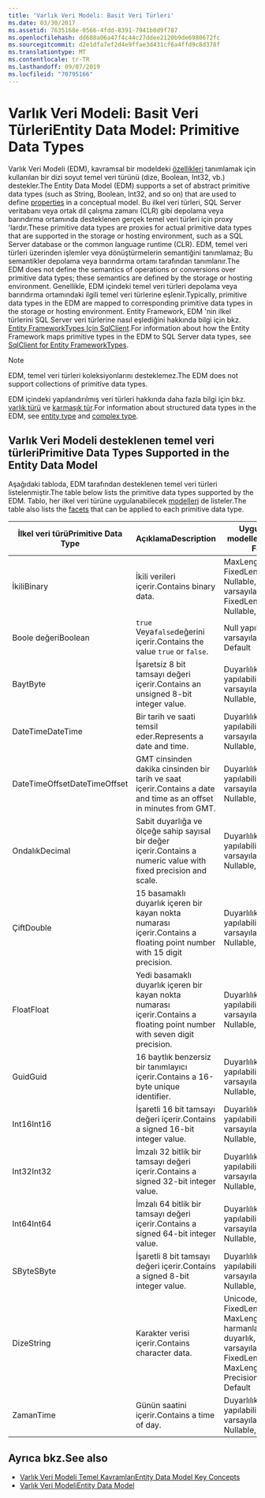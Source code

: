 ```yaml
---
title: 'Varlık Veri Modeli: Basit Veri Türleri'
ms.date: 03/30/2017
ms.assetid: 7635168e-0566-4fdd-8391-7941b0d9f787
ms.openlocfilehash: dd688a06a47f4c44c27ddee2120b9de6980672fc
ms.sourcegitcommit: d2e1dfa7ef2d4e9ffae3d431cf6a4ffd9c8d378f
ms.translationtype: MT
ms.contentlocale: tr-TR
ms.lasthandoff: 09/07/2019
ms.locfileid: "70795166"
---
```

# <a name="entity-data-model-primitive-data-types"></a><span data-ttu-id="f45db-102">Varlık Veri Modeli: Basit Veri Türleri</span><span class="sxs-lookup"><span data-stu-id="f45db-102">Entity Data Model: Primitive Data Types</span></span>
<span data-ttu-id="f45db-103">Varlık Veri Modeli (EDM), kavramsal bir modeldeki [özellikleri](property.md) tanımlamak için kullanılan bir dizi soyut temel veri türünü (dize, Boolean, Int32, vb.) destekler.</span><span class="sxs-lookup"><span data-stu-id="f45db-103">The Entity Data Model (EDM) supports a set of abstract primitive data types (such as String, Boolean, Int32, and so on) that are used to define [properties](property.md) in a conceptual model.</span></span> <span data-ttu-id="f45db-104">Bu ilkel veri türleri, SQL Server veritabanı veya ortak dil çalışma zamanı (CLR) gibi depolama veya barındırma ortamında desteklenen gerçek temel veri türleri için proxy 'lardır.</span><span class="sxs-lookup"><span data-stu-id="f45db-104">These primitive data types are proxies for actual primitive data types that are supported in the storage or hosting environment, such as a SQL Server database or the common language runtime (CLR).</span></span> <span data-ttu-id="f45db-105">EDM, temel veri türleri üzerinden işlemler veya dönüştürmelerin semantiğini tanımlamaz; Bu semantikler depolama veya barındırma ortamı tarafından tanımlanır.</span><span class="sxs-lookup"><span data-stu-id="f45db-105">The EDM does not define the semantics of operations or conversions over primitive data types; these semantics are defined by the storage or hosting environment.</span></span> <span data-ttu-id="f45db-106">Genellikle, EDM içindeki temel veri türleri depolama veya barındırma ortamındaki ilgili temel veri türlerine eşlenir.</span><span class="sxs-lookup"><span data-stu-id="f45db-106">Typically, primitive data types in the EDM are mapped to corresponding primitive data types in the storage or hosting environment.</span></span> <span data-ttu-id="f45db-107">Entity Framework, EDM 'nin ilkel türlerini SQL Server veri türlerine nasıl eşlediğini hakkında bilgi için bkz. [Entity FrameworkTypes Için SqlClient](./ef/sqlclient-for-ef-types.md).</span><span class="sxs-lookup"><span data-stu-id="f45db-107">For information about how the Entity Framework maps primitive types in the EDM to SQL Server data types, see [SqlClient for Entity FrameworkTypes](./ef/sqlclient-for-ef-types.md).</span></span>  
  
> [!NOTE]
> <span data-ttu-id="f45db-108">EDM, temel veri türleri koleksiyonlarını desteklemez.</span><span class="sxs-lookup"><span data-stu-id="f45db-108">The EDM does not support collections of primitive data types.</span></span>  
  
 <span data-ttu-id="f45db-109">EDM içindeki yapılandırılmış veri türleri hakkında daha fazla bilgi için bkz. [varlık türü](entity-type.md) ve [karmaşık tür](complex-type.md).</span><span class="sxs-lookup"><span data-stu-id="f45db-109">For information about structured data types in the EDM, see [entity type](entity-type.md) and [complex type](complex-type.md).</span></span>  
  
## <a name="primitive-data-types-supported-in-the-entity-data-model"></a><span data-ttu-id="f45db-110">Varlık Veri Modeli desteklenen temel veri türleri</span><span class="sxs-lookup"><span data-stu-id="f45db-110">Primitive Data Types Supported in the Entity Data Model</span></span>  
 <span data-ttu-id="f45db-111">Aşağıdaki tabloda, EDM tarafından desteklenen temel veri türleri listelenmiştir.</span><span class="sxs-lookup"><span data-stu-id="f45db-111">The table below lists the primitive data types supported by the EDM.</span></span> <span data-ttu-id="f45db-112">Tablo, her ilkel veri türüne uygulanabilecek [modelleri](facet.md) de listeler.</span><span class="sxs-lookup"><span data-stu-id="f45db-112">The table also lists the [facets](facet.md) that can be applied to each primitive data type.</span></span>  
  
|<span data-ttu-id="f45db-113">İlkel veri türü</span><span class="sxs-lookup"><span data-stu-id="f45db-113">Primitive Data Type</span></span>|<span data-ttu-id="f45db-114">Açıklama</span><span class="sxs-lookup"><span data-stu-id="f45db-114">Description</span></span>|<span data-ttu-id="f45db-115">Uygulanabilir modeller</span><span class="sxs-lookup"><span data-stu-id="f45db-115">Applicable Facets</span></span>|  
|-------------------------|-----------------|-----------------------|  
|<span data-ttu-id="f45db-116">İkili</span><span class="sxs-lookup"><span data-stu-id="f45db-116">Binary</span></span>|<span data-ttu-id="f45db-117">İkili verileri içerir.</span><span class="sxs-lookup"><span data-stu-id="f45db-117">Contains binary data.</span></span>|<span data-ttu-id="f45db-118">MaxLength, FixedLength, Nullable, varsayılan</span><span class="sxs-lookup"><span data-stu-id="f45db-118">MaxLength, FixedLength, Nullable, Default</span></span>|  
|<span data-ttu-id="f45db-119">Boole değeri</span><span class="sxs-lookup"><span data-stu-id="f45db-119">Boolean</span></span>|<span data-ttu-id="f45db-120">`true` Veya`false`değerini içerir.</span><span class="sxs-lookup"><span data-stu-id="f45db-120">Contains the value `true` or `false`.</span></span>|<span data-ttu-id="f45db-121">Null yapılabilir, varsayılan</span><span class="sxs-lookup"><span data-stu-id="f45db-121">Nullable, Default</span></span>|  
|<span data-ttu-id="f45db-122">Bayt</span><span class="sxs-lookup"><span data-stu-id="f45db-122">Byte</span></span>|<span data-ttu-id="f45db-123">İşaretsiz 8 bit tamsayı değeri içerir.</span><span class="sxs-lookup"><span data-stu-id="f45db-123">Contains an unsigned 8-bit integer value.</span></span>|<span data-ttu-id="f45db-124">Duyarlılık, null yapılabilir, varsayılan</span><span class="sxs-lookup"><span data-stu-id="f45db-124">Precision, Nullable, Default</span></span>|  
|<span data-ttu-id="f45db-125">DateTime</span><span class="sxs-lookup"><span data-stu-id="f45db-125">DateTime</span></span>|<span data-ttu-id="f45db-126">Bir tarih ve saati temsil eder.</span><span class="sxs-lookup"><span data-stu-id="f45db-126">Represents a date and time.</span></span>|<span data-ttu-id="f45db-127">Duyarlılık, null yapılabilir, varsayılan</span><span class="sxs-lookup"><span data-stu-id="f45db-127">Precision, Nullable, Default</span></span>|  
|<span data-ttu-id="f45db-128">DateTimeOffset</span><span class="sxs-lookup"><span data-stu-id="f45db-128">DateTimeOffset</span></span>|<span data-ttu-id="f45db-129">GMT cinsinden dakika cinsinden bir tarih ve saat içerir.</span><span class="sxs-lookup"><span data-stu-id="f45db-129">Contains a date and time as an offset in minutes from GMT.</span></span>|<span data-ttu-id="f45db-130">Duyarlılık, null yapılabilir, varsayılan</span><span class="sxs-lookup"><span data-stu-id="f45db-130">Precision, Nullable, Default</span></span>|  
|<span data-ttu-id="f45db-131">Ondalık</span><span class="sxs-lookup"><span data-stu-id="f45db-131">Decimal</span></span>|<span data-ttu-id="f45db-132">Sabit duyarlığa ve ölçeğe sahip sayısal bir değer içerir.</span><span class="sxs-lookup"><span data-stu-id="f45db-132">Contains a numeric value with fixed precision and scale.</span></span>|<span data-ttu-id="f45db-133">Duyarlılık, null yapılabilir, varsayılan</span><span class="sxs-lookup"><span data-stu-id="f45db-133">Precision, Nullable, Default</span></span>|  
|<span data-ttu-id="f45db-134">Çift</span><span class="sxs-lookup"><span data-stu-id="f45db-134">Double</span></span>|<span data-ttu-id="f45db-135">15 basamaklı duyarlık içeren bir kayan nokta numarası içerir.</span><span class="sxs-lookup"><span data-stu-id="f45db-135">Contains a floating point number with 15 digit precision.</span></span>|<span data-ttu-id="f45db-136">Duyarlılık, null yapılabilir, varsayılan</span><span class="sxs-lookup"><span data-stu-id="f45db-136">Precision, Nullable, Default</span></span>|  
|<span data-ttu-id="f45db-137">Float</span><span class="sxs-lookup"><span data-stu-id="f45db-137">Float</span></span>|<span data-ttu-id="f45db-138">Yedi basamaklı duyarlık içeren bir kayan nokta numarası içerir.</span><span class="sxs-lookup"><span data-stu-id="f45db-138">Contains a floating point number with seven digit precision.</span></span>|<span data-ttu-id="f45db-139">Duyarlılık, null yapılabilir, varsayılan</span><span class="sxs-lookup"><span data-stu-id="f45db-139">Precision, Nullable, Default</span></span>|  
|<span data-ttu-id="f45db-140">Guid</span><span class="sxs-lookup"><span data-stu-id="f45db-140">Guid</span></span>|<span data-ttu-id="f45db-141">16 baytlık benzersiz bir tanımlayıcı içerir.</span><span class="sxs-lookup"><span data-stu-id="f45db-141">Contains a 16-byte unique identifier.</span></span>|<span data-ttu-id="f45db-142">Duyarlılık, null yapılabilir, varsayılan</span><span class="sxs-lookup"><span data-stu-id="f45db-142">Precision, Nullable, Default</span></span>|  
|<span data-ttu-id="f45db-143">Int16</span><span class="sxs-lookup"><span data-stu-id="f45db-143">Int16</span></span>|<span data-ttu-id="f45db-144">İşaretli 16 bit tamsayı değeri içerir.</span><span class="sxs-lookup"><span data-stu-id="f45db-144">Contains a signed 16-bit integer value.</span></span>|<span data-ttu-id="f45db-145">Duyarlılık, null yapılabilir, varsayılan</span><span class="sxs-lookup"><span data-stu-id="f45db-145">Precision, Nullable, Default</span></span>|  
|<span data-ttu-id="f45db-146">Int32</span><span class="sxs-lookup"><span data-stu-id="f45db-146">Int32</span></span>|<span data-ttu-id="f45db-147">İmzalı 32 bitlik bir tamsayı değeri içerir.</span><span class="sxs-lookup"><span data-stu-id="f45db-147">Contains a signed 32-bit integer value.</span></span>|<span data-ttu-id="f45db-148">Duyarlılık, null yapılabilir, varsayılan</span><span class="sxs-lookup"><span data-stu-id="f45db-148">Precision, Nullable, Default</span></span>|  
|<span data-ttu-id="f45db-149">Int64</span><span class="sxs-lookup"><span data-stu-id="f45db-149">Int64</span></span>|<span data-ttu-id="f45db-150">İmzalı 64 bitlik bir tamsayı değeri içerir.</span><span class="sxs-lookup"><span data-stu-id="f45db-150">Contains a signed 64-bit integer value.</span></span>|<span data-ttu-id="f45db-151">Duyarlılık, null yapılabilir, varsayılan</span><span class="sxs-lookup"><span data-stu-id="f45db-151">Precision, Nullable, Default</span></span>|  
|<span data-ttu-id="f45db-152">SByte</span><span class="sxs-lookup"><span data-stu-id="f45db-152">SByte</span></span>|<span data-ttu-id="f45db-153">İşaretli 8 bit tamsayı değeri içerir.</span><span class="sxs-lookup"><span data-stu-id="f45db-153">Contains a signed 8-bit integer value.</span></span>|<span data-ttu-id="f45db-154">Duyarlılık, null yapılabilir, varsayılan</span><span class="sxs-lookup"><span data-stu-id="f45db-154">Precision, Nullable, Default</span></span>|  
|<span data-ttu-id="f45db-155">Dize</span><span class="sxs-lookup"><span data-stu-id="f45db-155">String</span></span>|<span data-ttu-id="f45db-156">Karakter verisi içerir.</span><span class="sxs-lookup"><span data-stu-id="f45db-156">Contains character data.</span></span>|<span data-ttu-id="f45db-157">Unicode, FixedLength, MaxLength, harmanlama, duyarlık, Nullable, varsayılan</span><span class="sxs-lookup"><span data-stu-id="f45db-157">Unicode, FixedLength, MaxLength, Collation, Precision, Nullable, Default</span></span>|  
|<span data-ttu-id="f45db-158">Zaman</span><span class="sxs-lookup"><span data-stu-id="f45db-158">Time</span></span>|<span data-ttu-id="f45db-159">Günün saatini içerir.</span><span class="sxs-lookup"><span data-stu-id="f45db-159">Contains a time of day.</span></span>|<span data-ttu-id="f45db-160">Duyarlılık, null yapılabilir, varsayılan</span><span class="sxs-lookup"><span data-stu-id="f45db-160">Precision, Nullable, Default</span></span>|  
  
## <a name="see-also"></a><span data-ttu-id="f45db-161">Ayrıca bkz.</span><span class="sxs-lookup"><span data-stu-id="f45db-161">See also</span></span>

- [<span data-ttu-id="f45db-162">Varlık Veri Modeli Temel Kavramları</span><span class="sxs-lookup"><span data-stu-id="f45db-162">Entity Data Model Key Concepts</span></span>](entity-data-model-key-concepts.md)
- [<span data-ttu-id="f45db-163">Varlık Veri Modeli</span><span class="sxs-lookup"><span data-stu-id="f45db-163">Entity Data Model</span></span>](entity-data-model.md)
